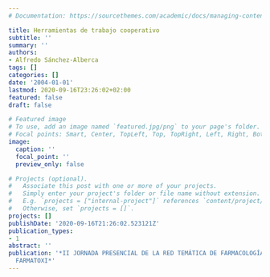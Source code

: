 ```yaml
---
# Documentation: https://sourcethemes.com/academic/docs/managing-content/

title: Herramientas de trabajo cooperativo
subtitle: ''
summary: ''
authors:
- Alfredo Sánchez-Alberca
tags: []
categories: []
date: '2004-01-01'
lastmod: 2020-09-16T23:26:02+02:00
featured: false
draft: false

# Featured image
# To use, add an image named `featured.jpg/png` to your page's folder.
# Focal points: Smart, Center, TopLeft, Top, TopRight, Left, Right, BottomLeft, Bottom, BottomRight.
image:
  caption: ''
  focal_point: ''
  preview_only: false

# Projects (optional).
#   Associate this post with one or more of your projects.
#   Simply enter your project's folder or file name without extension.
#   E.g. `projects = ["internal-project"]` references `content/project/deep-learning/index.md`.
#   Otherwise, set `projects = []`.
projects: []
publishDate: '2020-09-16T21:26:02.523121Z'
publication_types:
- 1
abstract: ''
publication: '*II JORNADA PRESENCIAL DE LA RED TEMÁTICA DE FARMACOLOGÍA Y TOXICOLOGÍA
  FARMATOXI*'
---
```

